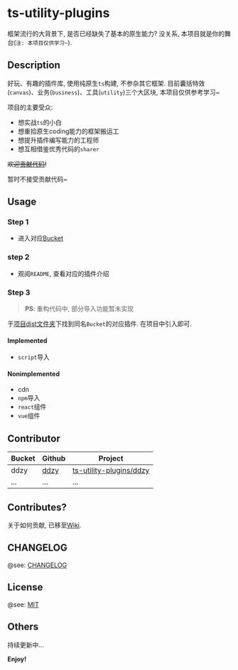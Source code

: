 # ts-utility-plugins

框架流行的大背景下, 是否已经缺失了基本的原生能力? 没关系, 本项目就是你的舞台(`注: 本项目仅供学习~`).

## Description

好玩、有趣的插件库, 使用纯原生`ts`构建, 不参杂其它框架. 目前囊括特效(`canvas`)、业务(`business`)、工具(`utility`)三个大区块, 本项目仅供参考学习~

项目的主要受众:

- 想实战`ts`的小白
- 想重拾原生coding能力的框架搬运工
- 想提升插件编写能力的工程师
- 想互相借鉴优秀代码的`sharer`

~~欢迎[贡献代码](#contributes)!~~

暂时不接受贡献代码~

## Usage

### Step 1

- 进入对应[Bucket](#contributor)

### step 2

- 观阅`README`, 查看对应的插件介绍

### Step 3

> **PS**: 重构代码中, 部分导入功能暂未实现

于[项目dist文件夹](https://github.com/ddzy/ts-utility-plugins/dist)下找到同名`Bucket`的对应插件. 在项目中引入即可.

#### Implemented

- `script`导入

#### Nonimplemented

- cdn
- `npm`导入
- `react`组件
- `vue`组件

## Contributor

| Bucket | Github                            | Project                                                                                    |
| ---- | --------------------------------- | ------------------------------------------------------------------------------------------ |
| ddzy | [ddzy](https://github.com/ddzy) | [ts-utility-plugins/ddzy](https://github.com/ddzy/ts-utility-plugins/tree/master/src/ddzy) |
| ...  | ...                               | ...                                                                                        |

## Contributes?

关于如何贡献, 已移至[Wiki](https://github.com/ddzy/ts-utility-plugins/wiki/%E5%A6%82%E4%BD%95%E8%B4%A1%E7%8C%AE%3F).

## CHANGELOG

@see: [CHANGELOG](./CHANGELOG.md)

## License

@see: [MIT](./LICENSE)

## Others

持续更新中...

**Enjoy!**